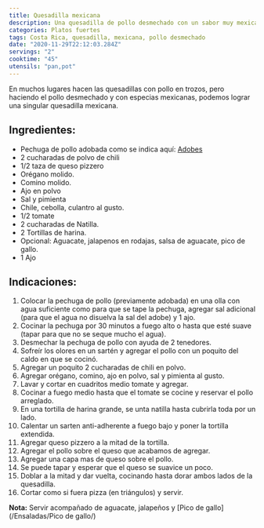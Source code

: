 ```yaml
---
title: Quesadilla mexicana
description: Una quesadilla de pollo desmechado con un sabor muy mexicano
categories: Platos fuertes
tags: Costa Rica, quesadilla, mexicana, pollo desmechado
date: "2020-11-29T22:12:03.284Z"
servings: "2"
cooktime: "45"
utensils: "pan,pot"
---
```

En muchos lugares hacen las quesadillas con pollo en trozos, pero haciendo el pollo desmechado y con especias mexicanas, podemos lograr una singular quesadilla mexicana.



## Ingredientes:

- Pechuga de pollo adobada como se indica aquí: [Adobes](/Adobes/#pollo-sabor)
- 2 cucharadas de polvo de chili
- 1/2 taza de queso pizzero
- Orégano molido.
- Comino molido.
- Ajo en polvo
- Sal y pimienta
- Chile, cebolla, culantro al gusto.
- 1/2 tomate
- 2 cucharadas de Natilla.
- 2 Tortillas de harina.
- Opcional: Aguacate, jalapenos en rodajas, salsa de aguacate, pico de gallo.
- 1 Ajo

## Indicaciones:

1. Colocar la pechuga de pollo (previamente adobada) en una olla con agua suficiente como para que se tape la pechuga, agregar sal adicional (para que el agua no disuelva la sal del adobe) y 1 ajo.
2. Cocinar la pechuga por 30 minutos a fuego alto o hasta que esté suave (tapar para que no se seque mucho el agua).
3. Desmechar la pechuga de pollo con ayuda de 2 tenedores.
4. Sofreír los olores en un sartén y agregar el pollo con un poquito del caldo en que se cocinó.
5. Agregar un poquito 2 cucharadas de chili en polvo.
6. Agregar orégano, comino, ajo en polvo, sal y pimienta al gusto.
7. Lavar y cortar en cuadritos medio tomate y agregar.
8. Cocinar a fuego medio hasta que el tomate se cocine y reservar el pollo arreglado.
9. En una tortilla de harina grande, se unta natilla hasta cubrirla toda por un lado.
10. Calentar un sarten anti-adherente a fuego bajo y poner la tortilla extendida.
11. Agregar queso pizzero a la mitad de la tortilla.
12. Agregar el pollo sobre el queso que acabamos de agregar.
13. Agregar una capa mas de queso sobre el pollo.
14. Se puede tapar y esperar que el queso se suavice un poco.
15. Doblar a la mitad y dar vuelta, cocinando hasta dorar ambos lados de la quesadilla.
16. Cortar como si fuera pizza (en triángulos) y servir.

**Nota:**  Servir  acompañado de aguacate, jalapeños y [Pico de gallo](/Ensaladas/Pico de gallo/)
